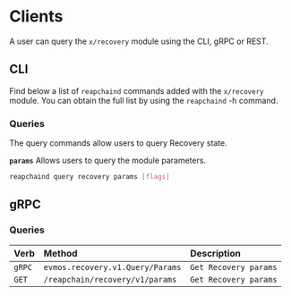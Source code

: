 <!--
order: 5
-->

# Clients

A user can query the `x/recovery` module using the CLI, gRPC or REST.

## CLI

Find below a list of `reapchaind` commands added with the `x/recovery` module. You can obtain the full list by using the `reapchaind` -h command.

### Queries

The query commands allow users to query Recovery state.

**`params`**
Allows users to query the module parameters.

```bash
reapchaind query recovery params [flags]
```

## gRPC

### Queries

| Verb   |              Method              |           Description |
| :----- | :------------------------------- | :-------------------- |
| `gRPC` | `evmos.recovery.v1.Query/Params` | `Get Recovery params` |
| `GET`  |   `/reapchain/recovery/v1/params`    | `Get Recovery params` |
